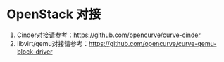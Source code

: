 # OpenStack 对接

1. Cinder对接请参考：https://github.com/opencurve/curve-cinder
2. libvirt/qemu对接请参考：https://github.com/opencurve/curve-qemu-block-driver